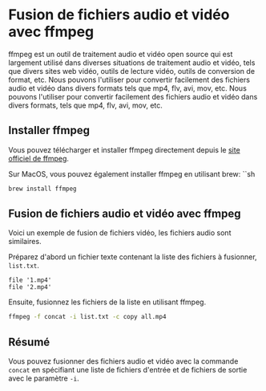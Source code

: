 # Fusion de fichiers audio et vidéo avec ffmpeg

ffmpeg est un outil de traitement audio et vidéo open source qui est largement utilisé dans diverses situations de traitement audio et vidéo, tels que divers sites web vidéo, outils de lecture vidéo, outils de conversion de format, etc. Nous pouvons l'utiliser pour convertir facilement des fichiers audio et vidéo dans divers formats tels que mp4, flv, avi, mov, etc. Nous pouvons l'utiliser pour convertir facilement des fichiers audio et vidéo dans divers formats, tels que mp4, flv, avi, mov, etc.

## Installer ffmpeg

Vous pouvez télécharger et installer ffmpeg directement depuis le [site officiel de ffmpeg](https://ffmpeg.org/download.html).

Sur MacOS, vous pouvez également installer ffmpeg en utilisant brew: ``sh

```sh
brew install ffmpeg
```

## Fusion de fichiers audio et vidéo avec ffmpeg

Voici un exemple de fusion de fichiers vidéo, les fichiers audio sont similaires.

Préparez d'abord un fichier texte contenant la liste des fichiers à fusionner, ``list.txt``.

```
file '1.mp4'
file '2.mp4'
```

Ensuite, fusionnez les fichiers de la liste en utilisant ffmpeg.

```sh
ffmpeg -f concat -i list.txt -c copy all.mp4
```

## Résumé

Vous pouvez fusionner des fichiers audio et vidéo avec la commande ``concat`` en spécifiant une liste de fichiers d'entrée et de fichiers de sortie avec le paramètre ``-i``.